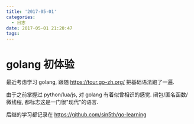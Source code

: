 ```yaml
---
title: '2017-05-01'
categories:
  - 日志
date: 2017-05-01 21:20:47
tags:
---
```


# golang 初体验

最近考虑学习 golang, 跟随 <https://tour.go-zh.org/> 把基础语法跑了一遍.

由于之前掌握过 python/lua/js, 对 golang 有着似曾相识的感觉. 闭包/匿名函数/微线程, 都标志这是一门很"现代"的语言.

后继的学习都记录在 <https://github.com/sin5th/go-learning>

<!--more-->
